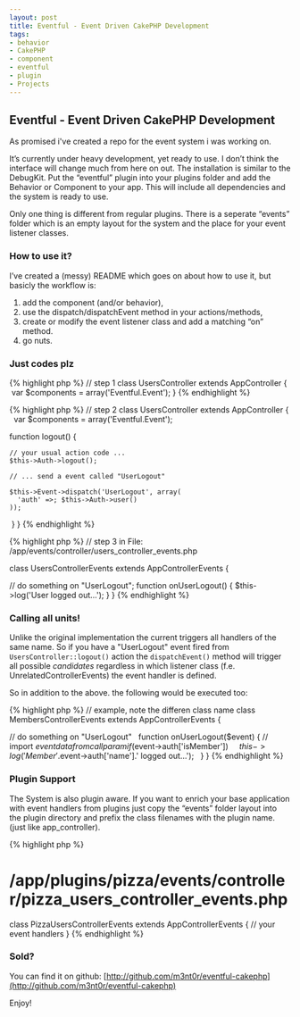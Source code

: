 ```yaml
--- 
layout: post
title: Eventful - Event Driven CakePHP Development
tags: 
- behavior
- CakePHP
- component
- eventful
- plugin
- Projects
---
```


## Eventful - Event Driven CakePHP Development

As promised i've created a repo for the event system i was working on.

It’s currently under heavy development, yet ready to use. I don’t think
the interface will change much from here on out. The installation is similar 
to the DebugKit. Put the “eventful” plugin into your plugins folder and add the Behavior or
Component to your app. This will include  all dependencies and the system is ready to use.

Only one thing is different from regular plugins. There is a seperate “events” folder 
which is an empty layout for the system and the place for your event listener classes.

### How to use it?

I’ve created a (messy) README which goes on about how to use it, but basicly the workflow is:

1. add the component (and/or behavior),
2. use the dispatch/dispatchEvent method in your actions/methods,
3. create or modify the event listener class and add a matching “on” method.
4. go nuts.

### Just codes plz

{% highlight php %}
// step 1
class UsersController extends AppController {
  var $components = array('Eventful.Event');
}
{% endhighlight %}

{% highlight php %}
// step 2
class UsersController extends AppController {
  var $components = array('Eventful.Event');

  function logout() {
	
	// your usual action code ...
    $this->Auth->logout();
	
    // ... send a event called "UserLogout"

    $this->Event->dispatch('UserLogout', array(
      'auth' =>; $this->Auth->user()
    ));
  }
}
{% endhighlight %}

{% highlight php %}
// step 3 in File: /app/events/controller/users_controller_events.php

class UsersControllerEvents extends AppControllerEvents {

  // do something on "UserLogout";
  function onUserLogout() {
    $this->log('User logged out...');
  }
}
{% endhighlight %}

### Calling all units!

Unlike the original implementation the current triggers all handlers of the same name. 
So if you have a "UserLogout" event fired from ```UsersController::logout()```
action the ```dispatchEvent()``` method will trigger all possible _candidates_ regardless 
in which listener class (f.e. UnrelatedControllerEvents) the event handler is defined. 

So in addition to the above. the following would be executed too:

{% highlight php %}
// example, note the differen class name
class MembersControllerEvents extends AppControllerEvents {

  // do something on "UserLogout"
  function onUserLogout($event) { // import $event data from call param
    if ($event->auth['isMember'])
        $this->log('Member '.$event->auth['name'].' logged out...');
  }
}
{% endhighlight %}

### Plugin Support

The System is also plugin aware. If you want to enrich your base  application with 
event handlers from plugins just copy the “events”  folder layout into the plugin 
directory and prefix the class filenames  with the plugin name. (just like app_controller).

{% highlight php %}
# /app/plugins/pizza/events/controller/pizza_users_controller_events.php
class PizzaUsersControllerEvents extends AppControllerEvents {
    // your event handlers
}
{% endhighlight %}

### Sold?

You can find it on github:
[http://github.com/m3nt0r/eventful-cakephp](http://github.com/m3nt0r/eventful-cakephp)

Enjoy! 


